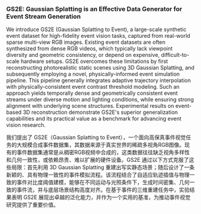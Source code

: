 ### GS2E: Gaussian Splatting is an Effective Data Generator for Event Stream Generation

We introduce GS2E (Gaussian Splatting to Event), a large-scale synthetic event dataset for high-fidelity event vision tasks, captured from real-world sparse multi-view RGB images. Existing event datasets are often synthesized from dense RGB videos, which typically lack viewpoint diversity and geometric consistency, or depend on expensive, difficult-to-scale hardware setups. GS2E overcomes these limitations by first reconstructing photorealistic static scenes using 3D Gaussian Splatting, and subsequently employing a novel, physically-informed event simulation pipeline. This pipeline generally integrates adaptive trajectory interpolation with physically-consistent event contrast threshold modeling. Such an approach yields temporally dense and geometrically consistent event streams under diverse motion and lighting conditions, while ensuring strong alignment with underlying scene structures. Experimental results on event-based 3D reconstruction demonstrate GS2E's superior generalization capabilities and its practical value as a benchmark for advancing event vision research.

我们提出了 GS2E（Gaussian Splatting to Event），一个面向高保真事件视觉任务的大规模合成事件数据集，其数据来源于真实世界的稀疏多视角RGB图像。现有的事件数据集通常是从稠密RGB视频中合成的，这类数据往往缺乏视角多样性和几何一致性，或依赖昂贵、难以扩展的硬件设备。GS2E 通过以下方式克服了这些局限：首先利用 3D Gaussian Splatting 重建出写实静态场景；随后设计了一条新颖的、具有物理一致性的事件模拟流程。该流程结合了自适应轨迹插值与物理一致的事件对比度阈值建模，能够在不同运动与光照条件下，生成时间密集、几何一致的事件流，并与底层场景结构高度对齐。在基于事件的三维重建任务中，实验结果表明 GS2E 展现出卓越的泛化能力，并作为一个实用的基准，为推动事件视觉研究提供了重要价值。
